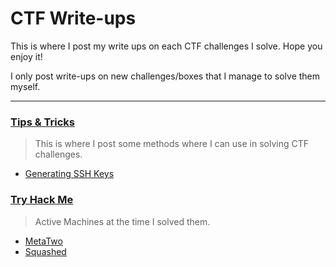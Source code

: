 # CTF Write-ups
This is where I post my write ups on each CTF challenges I solve. Hope you enjoy it!

I only post write-ups on new challenges/boxes that I manage to solve them myself.

---
### [Tips & Tricks](Tips%26Tricks/)
> This is where I post some methods where I can use in solving CTF challenges.
  - [Generating SSH Keys](Tips%26Tricks/Generating%20SSH%20Keys.md)

### [Try Hack Me](TryHackMe/)
> Active Machines at the time I solved them.
  - [MetaTwo](HackTheBox/MetaTwo.md)
  - [Squashed](HackTheBox/Squashed.md)
